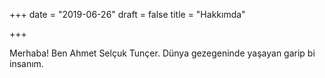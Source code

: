 ﻿+++
date = "2019-06-26"
draft = false
title = "Hakkımda"

+++

Merhaba! Ben Ahmet Selçuk Tunçer. Dünya gezegeninde yaşayan garip bi insanım.
